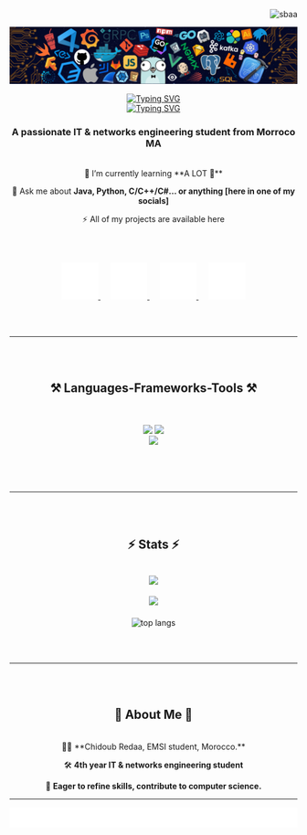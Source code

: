 <p align="right"> 
    <img src="https://komarev.com/ghpvc/?username=sba&label=Profile%20views&color=2196f3&style=flat" alt="sbaa" /> 
</p>

<!-- Add header image here -->
<p align="center">
    <img src="static/7header.png" alt="Header Image" width="600"/>
</p>

<p align="center">
    <a href="https://git.io/typing-svg">
        <img src="https://readme-typing-svg.demolab.com?font=Righteous&size=35&color=36bcf7&center=true&vCenter=true&repeat=false&width=556&height=70&lines=Salma+Sbaa+%F0%9F%91%8B%F0%9F%8F%BB" alt="Typing SVG" />
    </a><br>
    <a href="https://git.io/typing-svg">
        <img src="https://readme-typing-svg.demolab.com?font=Fira+Code&size=26&pause=1000&color=DF3561FF&center=true&vCenter=true&width=556&height=64&lines=Hello+Friend !!+%F0%9F%91%8B%F0%9F%8F%BB;Engineering+Student;FullStack+Developer;Always+learning+new+technologies" alt="Typing SVG" />
    </a>
</p>

<h3 align="center">A passionate IT & networks engineering student from Morroco MA</h3>

<br/>

<div align="center">
 🌱 I’m currently learning **A LOT 🙂**

 💬 Ask me about **Java, Python, C/C++/C#... or anything [here in one of my socials]**

 ⚡  All of my projects are available here
</div>

<br/><br/>

<p align="center">
    <a target="_blank" href="mailto:salmasbaa550@gmail.com">
        <img width="64px" alt="Email" title="send me an email" src="static/social-icons/mail.gif"/>
    </a>
    &emsp;
    <a target="_blank" href="https://www.linkedin.com/in/salma-sbaa-56bb14281/">
        <img width="64px" alt="Linkedin" title="Connect with me" src="static/social-icons/linkedin.gif"/>
    </a>
    &emsp;
    <a target="_blank" href="https://www.instagram.com/salma_sbaa1/">
        <img width="64px" alt="Instagram" title="Follow me on instagram" src="static/social-icons/instagram.gif"/>
    </a>
    &emsp;
    <a target="_blank" href="https://discord.com/users/salmasba">
        <img width="64px" alt="Discord" title="Join me on discord" src="static/social-icons/discord.gif"/>
    </a>
</p>

<br/><br/>
<hr/><br/><br/>

<h2 align="center">⚒️ Languages-Frameworks-Tools ⚒️</h2>
<br/><br/>

<div align="center">
    <img src="https://skillicons.dev/icons?i=html,css,javascript,php,python,bash,c,express,java" />
    <img src="https://skillicons.dev/icons?i=react,bootstrap,symfony,tailwind,django,docker" /><br>
    <img src="https://skillicons.dev/icons?i=nodejs,linux,mysql,pytorch,postman,vscode,visualstudio,git,github,anaconda,discord,redhat" /><br>
</div>

<br/><br/><br/><hr/><br/><br/>

<h2 align="center">⚡ Stats ⚡</h2>
<br />

<div align="center">
    <img src="https://streak-stats.demolab.com/?user=sbaa&theme=tokyonight" />
</div>

<br />
<div align="center">
    <img src="https://github-readme-stats.vercel.app/api?username=sbaa&theme=tokyonight" />
</div>
<br/>
<div align="center">
    <img width=325 align="center" src="https://github-readme-stats.vercel.app/api/top-langs/?username=sbaa&hide=HTML&langs_count=8&layout=compact&theme=react&border_radius=10&size_weight=0.5&count_weight=0.5&exclude_repo=github-readme-stats" alt="top langs" />
</div>

<br/><br/><hr/><br/><br/>

<h2 align="center">💫 About Me 💫 </h2>
<br/>

<div align="center">
 👨‍🎓 **Chidoub Redaa, EMSI student, Morocco.**

 🛠 **4th year IT & networks engineering student**

 🚀 **Eager to refine skills, contribute to computer science.**
</div>

<hr/>

<!-- Add footer image here -->
<p align="center">
    <img src="static/footer.svg" alt="Footer Image" width="600"/>
</p>

